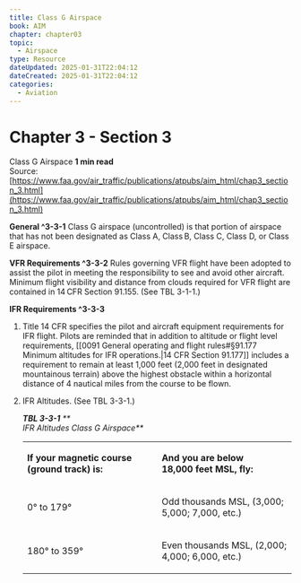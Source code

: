 ```yaml
---
title: Class G Airspace
book: AIM
chapter: chapter03
topic:
  - Airspace
type: Resource
dateUpdated: 2025-01-31T22:04:12
dateCreated: 2025-01-31T22:04:12
categories:
  - Aviation
---
```

# Chapter 3 - Section 3
Class G Airspace
**1 min read**  
Source: [https://www.faa.gov/air_traffic/publications/atpubs/aim_html/chap3_section_3.html](https://www.faa.gov/air_traffic/publications/atpubs/aim_html/chap3_section_3.html)

<div>

**General ^3-3-1** Class G airspace (uncontrolled) is that portion of airspace that has not been designated as Class A, Class B, Class C, Class D, or Class E airspace.

**VFR Requirements ^3-3-2** Rules governing VFR flight have been adopted to assist the pilot in meeting the responsibility to see and avoid other aircraft. Minimum flight visibility and distance from clouds required for VFR flight are contained in 14 CFR Section 91.155. (See TBL 3-1-1.)

**IFR Requirements ^3-3-3**

1.  Title 14 CFR specifies the pilot and aircraft equipment requirements for IFR flight. Pilots are reminded that in addition to altitude or flight level requirements, [[0091 General operating and flight rules#§91.177   Minimum altitudes for IFR operations.|14 CFR Section 91.177]] includes a requirement to remain at least 1,000 feet (2,000 feet in designated mountainous terrain) above the highest obstacle within a horizontal distance of 4 nautical miles from the course to be flown.
2.  IFR Altitudes. (See TBL 3-3-1.) <em>
    <div>

    ***TBL 3-3-1*** **  
    IFR Altitudes Class G Airspace**

    </div>

    </em>
    <table><colgroup><col style="width: 50%" /><col style="width: 50%" /></colgroup><tbody><tr class="odd"><td><p><strong>If your magnetic course<br />
    (ground track) is:</strong></p></td><td><p><strong>And you are below<br />
    18,000 feet MSL, fly:</strong></p></td></tr><tr class="even"><td><p>0° to 179°</p></td><td><p>Odd thousands MSL, (3,000; 5,000; 7,000, etc.)</p></td></tr><tr class="odd"><td><p>180° to 359°</p></td><td><p>Even thousands MSL, (2,000; 4,000; 6,000, etc.)</p></td></tr></tbody></table>

</div>